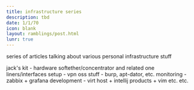 ```yaml
---
title: infrastructure series
description: tbd
date: 1/1/70
icon: blank
layout: ramblings/post.html
lunr: true
---
```

series of articles talking about various personal infrastructure stuff

jack's kit - hardware
softether/concentrator and related one liners/interfaces setup - vpn
oss stuff - burp, apt-dator, etc.
monitoring - zabbix + grafana
development - virt host + intellij products + vim
etc.
etc.
